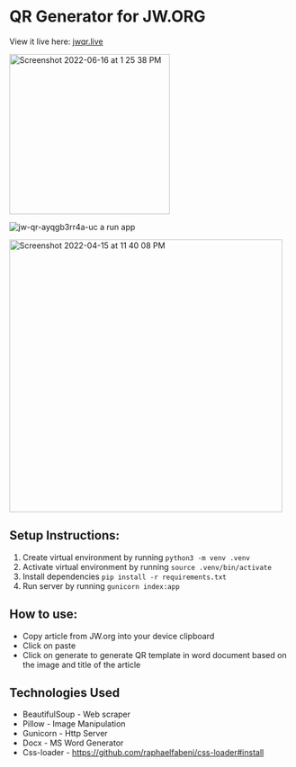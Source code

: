 # QR Generator for JW.ORG

View it live here: [jwqr.live](https://jwqr.live)

<img width="285" alt="Screenshot 2022-06-16 at 1 25 38 PM" src="https://user-images.githubusercontent.com/40650158/173997681-3edaf4c8-bb9e-4ef9-9206-09e7ff307fcf.png">

![jw-qr-ayqgb3rr4a-uc a run app](https://user-images.githubusercontent.com/40650158/163501990-a45af048-6dad-409d-a0d4-41b0a11da874.jpeg)

<img width="485" alt="Screenshot 2022-04-15 at 11 40 08 PM" src="https://user-images.githubusercontent.com/40650158/163591059-79740754-0385-40b3-9f3e-1f3a727faefc.png">

## Setup Instructions:

   1. Create virtual environment by running `python3 -m venv .venv`
   2. Activate virtual environment by running `source .venv/bin/activate`
   3. Install dependencies `pip install -r requirements.txt`
   4. Run server by running `gunicorn index:app`

## How to use:

   - Copy article from JW.org into your device clipboard
   - Click on paste
   - Click on generate to generate QR template in word document based on the image and title of the article

## Technologies Used

   - BeautifulSoup - Web scraper
   - Pillow - Image Manipulation
   - Gunicorn - Http Server
   - Docx - MS Word Generator
   - Css-loader - https://github.com/raphaelfabeni/css-loader#install 
